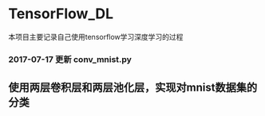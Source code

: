 # TensorFlow_DL
本项目主要记录自己使用tensorflow学习深度学习的过程
### 2017-07-17 更新 conv_mnist.py
使用两层卷积层和两层池化层，实现对mnist数据集的分类
---
